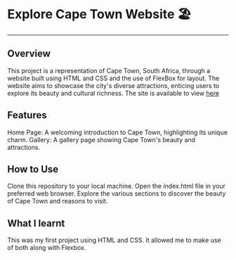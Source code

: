 # Explore Cape Town Website 🏖️
<hr>

## Overview

This project is a representation of Cape Town, South Africa, through a website built using HTML and CSS and the use of FlexBox for layout. 
The website aims to showcase the city's diverse attractions, enticing users to explore its beauty and cultural richness.
The site is available to view <a href="https://yourcapejourney.netlify.app/">here</a>

## Features

Home Page: A welcoming introduction to Cape Town, highlighting its unique charm.
Gallery: A gallery page showing Cape Town's beauty and attractions. 


## How to Use

Clone this repository to your local machine.
Open the index.html file in your preferred web browser.
Explore the various sections to discover the beauty of Cape Town and reasons to visit.

## What I learnt

This was my first project using HTML and CSS. 
It allowed me to make use of both along with Flexbox. 
